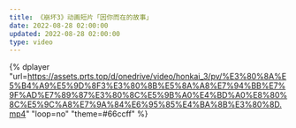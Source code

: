 ```yaml
---
title: 《崩坏3》动画短片「因你而在的故事」
date: 2022-08-28 02:00:00
updated: 2022-08-28 02:00:00
type: video
---
```

{% dplayer "url=https://assets.prts.top/d/onedrive/video/honkai_3/pv/%E3%80%8A%E5%B4%A9%E5%9D%8F3%E3%80%8B%E5%8A%A8%E7%94%BB%E7%9F%AD%E7%89%87%E3%80%8C%E5%9B%A0%E4%BD%A0%E8%80%8C%E5%9C%A8%E7%9A%84%E6%95%85%E4%BA%8B%E3%80%8D.mp4" "loop=no" "theme=#66ccff" %}
